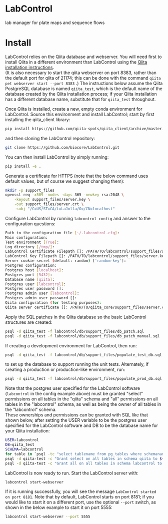 # LabControl
lab manager for plate maps and sequence flows

# Install
LabControl relies on the Qiita database and webserver. You will need first to 
install Qiita in a different environment than LabControl using the [Qiita installation instructions](https://github.com/biocore/qiita/blob/master/INSTALL.md).  
(It is also necessary to start the qiita webserver on port 8383, rather than
the default port for qiita of 21174; this can be done with the command 
 `qiita pet webserver start --port 8383` .) The instructions
below assume the Qiita PostgreSQL database is named `qiita_test`, which is the
default name of the database created by the Qiita installation process; if your
Qiita installation has a different database name, substitute that for
`qiita_test` throughout.

Once Qiita is installed, create a new, empty conda environment for LabControl.
Source this environment and install LabControl; start by first installing the
qiita_client library:

```bash
pip install https://github.com/qiita-spots/qiita_client/archive/master.zip
```

and then cloning the LabControl repository:

```bash
git clone https://github.com/biocore/LabControl.git
```

You can then install LabControl by simply running:

```bash
pip install -e .
```

Generate a certificate for HTTPS (note that the below command uses default values,
but of course we suggest changing them):

```bash
mkdir -p support_files
openssl req -x509 -nodes -days 365 -newkey rsa:2048 \
    -keyout support_files/server.key \
    -out support_files/server.crt \
    -subj "/C=US/ST=CA/L=LaJolla/O=/CN=localhost"
```

Configure LabControl by running `labcontrol config` and answer to the configuration questions:

```bash
Path to the configuration file [~/.labcontrol.cfg]:
Main configuration:
Test environment [True]:
Log directory [/tmp/]:
LabControl Certificate Filepath []: /PATH/TO/labcontrol/support_files/server.crt
LabControl Key Filepath []: /PATH/TO/labcontrol/support_files/server.key
Server cookie secret (default: random) ['random-key']:
Postgres configuration:
Postgres host [localhost]:
Postgres port [5432]:
Database name [qiita]:
Postgres user [labcontrol]:
Postgres user password []:
Postgres admin user [labcontrol]:
Postgres admin user password []:
Qiita configuration (for testing purposes):
Qiita server certificate []: /PATH/TO/qiita_core/support_files/server.crt
```

Apply the SQL patches in the Qiita database so the basic LabControl structures
are created:

```bash
psql -d qiita_test -f labcontrol/db/support_files/db_patch.sql
psql -d qiita_test -f labcontrol/db/support_files/db_patch_manual.sql
```

If creating a development environment for LabControl, then run:

```bash
psql -d qiita_test -f labcontrol/db/support_files/populate_test_db.sql
```

to set up the database to support running the unit tests.  Alternately, if
creating a production or production-like environment, run:

```bash
psql -d qiita_test -f labcontrol/db/support_files/populate_prod_db.sql
```

Note that the postgres user specified for the LabControl software (`labcontrol` in the config example above)
must be granted "select" permissions on all tables in the "qiita" schema and "all" permissions on
all tables in the "labcontrol" schema, as well as being the owner of all tables in the "labcontrol" schema.  
These ownerships and permissions can be granted with SQL like that shown below, after setting the
USER variable to be the postgres user specified for the LabControl software and DB to be the
database name for your Qiita installation:

```bash
USER=labcontrol
DB=qiita_test
SCHEMA=labcontrol
for table in `psql -tc "select tablename from pg_tables where schemaname = '${SCHEMA}';" ${DB}` ; do psql -c "alter table ${SCHEMA}.${table} owner to ${USER}" ${DB}; done
psql -d qiita-test -c "Grant select on all tables in schema qiita to ${USER};"
psql -d qiita-test -c "Grant all on all tables in schema labcontrol to ${USER};"
```

LabControl is now ready to run.  Start the LabControl server with:

```bash
labcontrol start-webserver
```

If it is running successfully, you will see the message `LabControl started on port 8181`.  Note that
by default, LabControl starts on port 8181; if you would like to start it on a different port,
use the optional `--port` switch, as shown in the below example to start it on port 5555:

```bash
labcontrol start-webserver --port 5555
```
